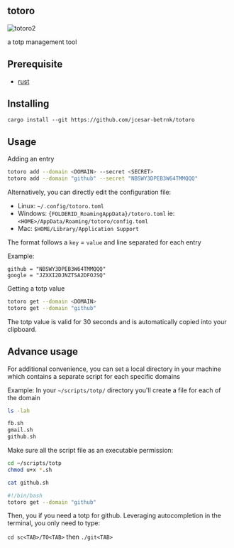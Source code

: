 ## totoro

![totoro2](https://github.com/user-attachments/assets/8ecc6fc1-dbbf-4c20-894d-f828a62269b9)


a totp management tool

## Prerequisite
- [rust](https://rustup.rs/)

## Installing
```
cargo install --git https://github.com/jcesar-betrnk/totoro
```

## Usage

Adding an entry

```sh
totoro add --domain <DOMAIN> --secret <SECRET>
totoro add --domain "github" --secret "NBSWY3DPEB3W64TMMQQQ"
```

Alternatively, you can directly edit the configuration file:
- Linux: `~/.config/totoro.toml`
- Windows: `{FOLDERID_RoamingAppData}/totoro.toml`
    ie: `<HOME>/AppData/Roaming/totoro/config.toml`
- Mac: `$HOME/Library/Application Support`

The format follows a `key` = `value` and line separated for each entry

Example:
```
github = "NBSWY3DPEB3W64TMMQQQ"
google = "JZXXI2DJNZTSA2DFOJSQ"
```

Getting a totp value

```sh
totoro get --domain <DOMAIN>
totoro get --domain "github"
```

The totp value is valid for 30 seconds and is automatically copied into your clipboard.


## Advance usage
For additional convenience, you can set a local directory in your machine which contains a separate
script for each specific domains

Example:
In your `~/scripts/totp/` directory you'll create a file for each of the domain

```sh
ls -lah
```
```sh
fb.sh
gmail.sh
github.sh
```
Make sure all the script file as an executable permission:

```sh
cd ~/scripts/totp
chmod u+x *.sh
```

```sh
cat github.sh
```

```sh
#!/bin/bash
totoro get --domain "github"
```

Then, you if you need a totp for github. Leveraging autocompletion in the terminal, you only need to type:

`cd sc<TAB>/TO<TAB>` then `./git<TAB>`


